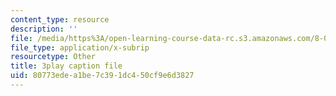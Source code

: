 ```yaml
---
content_type: resource
description: ''
file: /media/https%3A/open-learning-course-data-rc.s3.amazonaws.com/8-03sc-physics-iii-vibrations-and-waves-fall-2016/80773edea1be7c391dc450cf9e6d3827_kKIQ1h9UuA.srt
file_type: application/x-subrip
resourcetype: Other
title: 3play caption file
uid: 80773ede-a1be-7c39-1dc4-50cf9e6d3827
---
```

